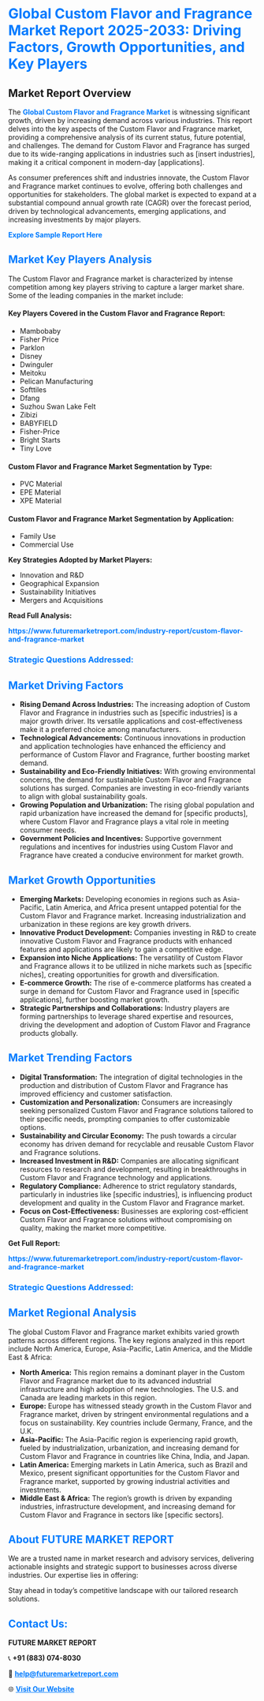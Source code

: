 <h1 style="color: #007BFF;">Global Custom Flavor and Fragrance Market Report 2025-2033: Driving Factors, Growth Opportunities, and Key Players</h1>

<section id="overview">
<h2>Market Report Overview</h2>
<p>The <a href="https://www.futuremarketreport.com/industry-report/custom-flavor-and-fragrance-market" style="color: #007BFF; text-decoration: none;"><strong>Global Custom Flavor and Fragrance Market</strong></a> is witnessing significant growth, driven by increasing demand across various industries. This report delves into the key aspects of the Custom Flavor and Fragrance market, providing a comprehensive analysis of its current status, future potential, and challenges. The demand for Custom Flavor and Fragrance has surged due to its wide-ranging applications in industries such as [insert industries], making it a critical component in modern-day [applications].</p>
<p>As consumer preferences shift and industries innovate, the Custom Flavor and Fragrance market continues to evolve, offering both challenges and opportunities for stakeholders. The global market is expected to expand at a substantial compound annual growth rate (CAGR) over the forecast period, driven by technological advancements, emerging applications, and increasing investments by major players.</p>
</section>

<section id="overview">
<p><a href="https://www.futuremarketreport.com/request-sample/reportId=35187" style="color: #007BFF; text-decoration: none;"><strong>Explore Sample Report Here</strong></a></p>
</section>

<section id="key-players">
<h2 style="color: #007BFF;">Market Key Players Analysis</h2>
<p>The Custom Flavor and Fragrance market is characterized by intense competition among key players striving to capture a larger market share. Some of the leading companies in the market include:</p>
<h4>Key Players Covered in the Custom Flavor and Fragrance Report:</h4>
<ul><li>Mambobaby</li><li>Fisher Price</li><li>Parklon</li><li>Disney</li><li>Dwinguler</li><li>Meitoku</li><li>Pelican Manufacturing</li><li>Softtiles</li><li>Dfang</li><li>Suzhou Swan Lake Felt</li><li>Zibizi</li><li>BABYFIELD</li><li>Fisher-Price</li><li>Bright Starts</li><li>Tiny Love</li></ul>
<h4>Custom Flavor and Fragrance Market Segmentation by Type:</h4>
<ul><li>PVC Material</li><li>EPE Material</li><li>XPE Material</li></ul>

<h4>Custom Flavor and Fragrance Market Segmentation by Application:</h4>
<ul><li>Family Use</li><li>Commercial Use</li></ul>
<p><strong>Key Strategies Adopted by Market Players:</strong></p>
<ul>
<li>Innovation and R&D</li>
<li>Geographical Expansion</li>
<li>Sustainability Initiatives</li>
<li>Mergers and Acquisitions</li>
</ul>
</section>

<section>
<p><strong>Read Full Analysis: </strong></p><a href="https://www.futuremarketreport.com/industry-report/custom-flavor-and-fragrance-market" style="color: #007BFF; text-decoration: none;"><strong>https://www.futuremarketreport.com/industry-report/custom-flavor-and-fragrance-market</strong></a>
<h3 style="color: #007BFF;">Strategic Questions Addressed:</h3>
</section>

<section id="driving-factors">
<h2 style="color: #007BFF;">Market Driving Factors</h2>
<ul>
<li><strong>Rising Demand Across Industries:</strong> The increasing adoption of Custom Flavor and Fragrance in industries such as [specific industries] is a major growth driver. Its versatile applications and cost-effectiveness make it a preferred choice among manufacturers.</li>
<li><strong>Technological Advancements:</strong> Continuous innovations in production and application technologies have enhanced the efficiency and performance of Custom Flavor and Fragrance, further boosting market demand.</li>
<li><strong>Sustainability and Eco-Friendly Initiatives:</strong> With growing environmental concerns, the demand for sustainable Custom Flavor and Fragrance solutions has surged. Companies are investing in eco-friendly variants to align with global sustainability goals.</li>
<li><strong>Growing Population and Urbanization:</strong> The rising global population and rapid urbanization have increased the demand for [specific products], where Custom Flavor and Fragrance plays a vital role in meeting consumer needs.</li>
<li><strong>Government Policies and Incentives:</strong> Supportive government regulations and incentives for industries using Custom Flavor and Fragrance have created a conducive environment for market growth.</li>
</ul>
</section>

<section id="growth-opportunities">
<h2 style="color: #007BFF;">Market Growth Opportunities</h2>
<ul>
<li><strong>Emerging Markets:</strong> Developing economies in regions such as Asia-Pacific, Latin America, and Africa present untapped potential for the Custom Flavor and Fragrance market. Increasing industrialization and urbanization in these regions are key growth drivers.</li>
<li><strong>Innovative Product Development:</strong> Companies investing in R&D to create innovative Custom Flavor and Fragrance products with enhanced features and applications are likely to gain a competitive edge.</li>
<li><strong>Expansion into Niche Applications:</strong> The versatility of Custom Flavor and Fragrance allows it to be utilized in niche markets such as [specific niches], creating opportunities for growth and diversification.</li>
<li><strong>E-commerce Growth:</strong> The rise of e-commerce platforms has created a surge in demand for Custom Flavor and Fragrance used in [specific applications], further boosting market growth.</li>
<li><strong>Strategic Partnerships and Collaborations:</strong> Industry players are forming partnerships to leverage shared expertise and resources, driving the development and adoption of Custom Flavor and Fragrance products globally.</li>
</ul>
</section>

<section id="trending-factors">
<h2 style="color: #007BFF;">Market Trending Factors</h2>
<ul>
<li><strong>Digital Transformation:</strong> The integration of digital technologies in the production and distribution of Custom Flavor and Fragrance has improved efficiency and customer satisfaction.</li>
<li><strong>Customization and Personalization:</strong> Consumers are increasingly seeking personalized Custom Flavor and Fragrance solutions tailored to their specific needs, prompting companies to offer customizable options.</li>
<li><strong>Sustainability and Circular Economy:</strong> The push towards a circular economy has driven demand for recyclable and reusable Custom Flavor and Fragrance solutions.</li>
<li><strong>Increased Investment in R&D:</strong> Companies are allocating significant resources to research and development, resulting in breakthroughs in Custom Flavor and Fragrance technology and applications.</li>
<li><strong>Regulatory Compliance:</strong> Adherence to strict regulatory standards, particularly in industries like [specific industries], is influencing product development and quality in the Custom Flavor and Fragrance market.</li>
<li><strong>Focus on Cost-Effectiveness:</strong> Businesses are exploring cost-efficient Custom Flavor and Fragrance solutions without compromising on quality, making the market more competitive.</li>
</ul>
</section>

<section>
<p><strong>Get Full Report: </strong></p><a href="https://www.futuremarketreport.com/industry-report/custom-flavor-and-fragrance-market" style="color: #007BFF; text-decoration: none;"><strong>https://www.futuremarketreport.com/industry-report/custom-flavor-and-fragrance-market</strong></a>
<h3 style="color: #007BFF;">Strategic Questions Addressed:</h3>
</section>


<section id="regional-analysis">
<h2 style="color: #007BFF;">Market Regional Analysis</h2>
<p>The global Custom Flavor and Fragrance market exhibits varied growth patterns across different regions. The key regions analyzed in this report include North America, Europe, Asia-Pacific, Latin America, and the Middle East & Africa:</p>
<ul>
<li><strong>North America:</strong> This region remains a dominant player in the Custom Flavor and Fragrance market due to its advanced industrial infrastructure and high adoption of new technologies. The U.S. and Canada are leading markets in this region.</li>
<li><strong>Europe:</strong> Europe has witnessed steady growth in the Custom Flavor and Fragrance market, driven by stringent environmental regulations and a focus on sustainability. Key countries include Germany, France, and the U.K.</li>
<li><strong>Asia-Pacific:</strong> The Asia-Pacific region is experiencing rapid growth, fueled by industrialization, urbanization, and increasing demand for Custom Flavor and Fragrance in countries like China, India, and Japan.</li>
<li><strong>Latin America:</strong> Emerging markets in Latin America, such as Brazil and Mexico, present significant opportunities for the Custom Flavor and Fragrance market, supported by growing industrial activities and investments.</li>
<li><strong>Middle East & Africa:</strong> The region’s growth is driven by expanding industries, infrastructure development, and increasing demand for Custom Flavor and Fragrance in sectors like [specific sectors].</li>
</ul>
</section>

<footer>
<h2 style="color: #007BFF;">About FUTURE MARKET REPORT</h2>
<p>We are a trusted name in market research and advisory services, delivering actionable insights and strategic support to businesses across diverse industries. Our expertise lies in offering:</p>

<p>Stay ahead in today’s competitive landscape with our tailored research solutions.</p>

<h2 style="color: #007BFF;">Contact Us:</h2>
<p><strong>FUTURE MARKET REPORT</strong></p>
<p>📞 <strong>+91 (883) 074-8030</strong></p>
<p>📧 <strong><a href="mailto:help@futuremarketreport.com" style="color: #007BFF;">help@futuremarketreport.com</a></strong></p>
<p>🌐 <strong><a href="https://www.futuremarketreport.com/" style="color: #007BFF;">Visit Our Website</a></strong></p>
</footer>